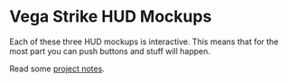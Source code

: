 # Vega Strike HUD Mockups

Each of these three HUD mockups is interactive. This means that for the most part you can push buttons and stuff will happen.

Read some [project notes](NOTES.md).
